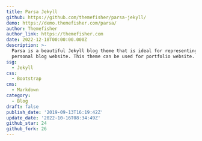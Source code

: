 ```yaml
---
title: Parsa Jekyll
github: https://github.com/themefisher/parsa-jekyll/
demo: https://demo.themefisher.com/parsa/
author: Themefisher
author_link: https://themefisher.com
date: 2022-12-18T00:00:00.000Z
description: >-
  Parsa is a beautiful Jekyll blog theme that is ideal for representing your
  personal blog website. This theme can be used for portfolio website.
ssg:
  - Jekyll
css:
  - Bootstrap
cms:
  - Markdown
category:
  - Blog
draft: false
publish_date: '2019-09-13T16:19:42Z'
update_date: '2022-10-16T08:34:49Z'
github_star: 24
github_fork: 26
---
```

